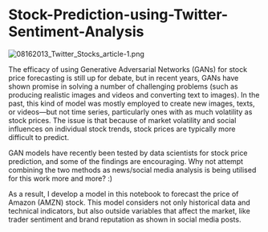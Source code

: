 # Stock-Prediction-using-Twitter-Sentiment-Analysis

![08162013_Twitter_Stocks_article-1.png](attachment:3242fa24-90f5-4f82-a1b3-48f525740257.png)

The efficacy of using Generative Adversarial Networks (GANs) for stock price forecasting is still up for debate, but in recent years, GANs have shown promise in solving a number of challenging problems (such as producing realistic images and videos and converting text to images). In the past, this kind of model was mostly employed to create new images, texts, or videos—but not time series, particularly ones with as much volatility as stock prices. The issue is that because of market volatility and social influences on individual stock trends, stock prices are typically more difficult to predict.

GAN models have recently been tested by data scientists for stock price prediction, and some of the findings are encouraging. Why not attempt combining the two methods as news/social media analysis is being utilised for this work more and more? :)

As a result, I develop a model in this notebook to forecast the price of Amazon (AMZN) stock. This model considers not only historical data and technical indicators, but also outside variables that affect the market, like trader sentiment and brand reputation as shown in social media posts.
